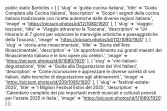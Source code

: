 public static $articles = [
    [
        'slug' => 'guida-cucina-italiana',
        'title' => 'Guida Completa alla Cucina Italiana',
        'description' => 'Scopri i segreti della cucina italiana tradizionale con ricette autentiche dalle diverse regioni italiane.',
        'image' => 'https://picsum.photos/id/12/1080/1920'
    ],
    [
        'slug' => 'viaggio-toscana',
        'title' => 'Viaggio attraverso la Toscana',
        'description' => 'Un itinerario di 7 giorni per esplorare le meraviglie artistiche e paesaggistiche della Toscana.',
        'image' => 'https://picsum.photos/id/112/1080/1920'
    ],
    [
        'slug' => 'storia-arte-rinascimentale',
        'title' => 'Storia dell\'Arte Rinascimentale',
        'description' => 'Un approfondimento sui grandi maestri del Rinascimento italiano e le loro opere più celebri.',
        'image' => 'https://picsum.photos/id/9/1080/1920'
    ],
    [
        'slug' => 'vini-italiani-degustazione',
        'title' => 'Guida alla Degustazione dei Vini Italiani',
        'description' => 'Come riconoscere e apprezzare le diverse varietà di vini italiani, dalle tecniche di degustazione agli abbinamenti.',
       'image' => 'https://picsum.photos/id/209/1080/1920'
    ],
    [
        'slug' => 'festival-estate-2025',
        'title' => 'I Migliori Festival Estivi del 2025',
        'description' => 'Calendario completo dei più importanti eventi musicali e culturali previsti per l\'estate 2025 in Italia.',
        'image' => 'https://picsum.photos/id/1/1080/1920'
    ]
];